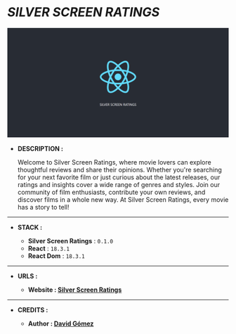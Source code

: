 # _SILVER SCREEN RATINGS_

![THUMBNAIL](resources/img/Thumbnail.png)

- **DESCRIPTION :**

  Welcome to Silver Screen Ratings, where movie lovers can explore thoughtful reviews and share their opinions. Whether you're searching for your next favorite film or just curious about the latest releases, our ratings and insights cover a wide range of genres and styles. Join our community of film enthusiasts, contribute your own reviews, and discover films in a whole new way. At Silver Screen Ratings, every movie has a story to tell!

---

- **STACK :**

  - **Silver Screen Ratings** : `0.1.0`
  - **React** : `18.3.1`
  - **React Dom** : `18.3.1`

---

- **URLS :**

  - **Website : [Silver Screen Ratings](https://dagt-silver-screen-ratings.netlify.app)**

---

- **CREDITS :**

  - **Author : [David Gómez](https://github.com/DavidGomezToca)**
